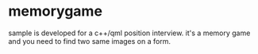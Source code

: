 # memorygame

sample is developed for a c++/qml position interview. it's a memory game and you need to find two same images on a form. 
